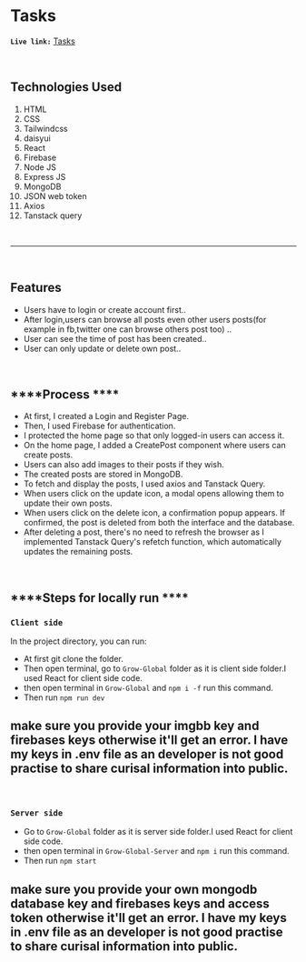 
# **Tasks**
   

 **`Live link:`**  [Tasks](https://simple-login-regi.web.app/) 
 
<br/>

## **Technologies Used**
1. HTML
2. CSS
3. Tailwindcss
4. daisyui
5. React
6. Firebase
7. Node JS
8. Express JS
9. MongoDB
10. JSON web token
11. Axios
12. Tanstack query

<br/>
<hr/>
<br/>

## ****Features****

 - Users have to login or create account first..  
 - After login,users can browse all posts even other users posts(for example in fb,twitter one can browse others post too) ..
  - User can see the time of post has been created..
 - User can only update or delete own post..
<br/>

## ****Process ****

- At first, I created a Login and Register Page.
- Then, I used Firebase for authentication.
- I protected the home page so that only logged-in users can access it.
- On the home page, I added a CreatePost component where users can create posts.
- Users can also add images to their posts if they wish.
- The created posts are stored in MongoDB.
- To fetch and display the posts, I used axios and Tanstack Query.
- When users click on the update icon, a modal opens allowing them to update their own posts.
- When users click on the delete icon, a confirmation popup appears. If confirmed, the post is deleted from both the interface and the database.
- After deleting a post, there's no need to refresh the browser as I implemented Tanstack Query's refetch function, which automatically updates the remaining posts.
<br/>

## ****Steps for locally run ****

### `Client side`
In the project directory, you can run:
- At first git clone the folder.
- Then open terminal, go to  `Grow-Global` folder as it is client side folder.I used React for client side code.
- then open terminal in `Grow-Global` and  `npm i -f` run this command.
- Then run `npm run dev` 

## **make sure you provide your imgbb key and firebases keys otherwise it'll get an error. I have my keys in .env file as an developer is not good practise to share curisal information into public.**

<br/>

### `Server side`
 - Go to  `Grow-Global` folder as it is server side folder.I used React for client side code.
- then open terminal in `Grow-Global-Server` and  `npm i` run this command.
- Then run `npm start` 

## **make sure you provide your own mongodb database key and firebases keys and access token otherwise it'll get an error. I have my keys in .env file as an developer is not good practise to share curisal information into public.**
